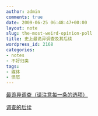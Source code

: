 ```yaml
---
author: admin
comments: true
date: 2009-06-25 06:48:47+00:00
layout: note
slug: the-most-weird-opinion-poll
title: 史上最诡异调查及其后续
wordpress_id: 2168
categories:
- notes
- 不好归类
tags:
- 媒体
- 愤怒
---
```


[最诡异调查（请注意每一条的选项）](http://www.xinhuanet.com/newmedia/dc_20090619.htm)

[
调查的后续](http://news.xinhuanet.com/newmedia/2009-06/23/content_11585693.htm)
